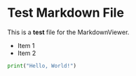 # Test Markdown File

This is a **test** file for the MarkdownViewer.

- Item 1
- Item 2

```python
print("Hello, World!")
```
